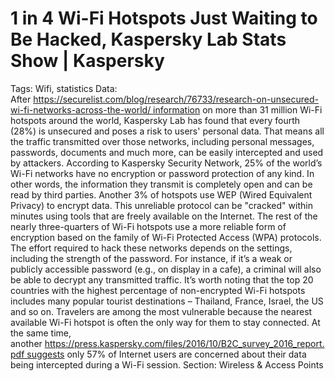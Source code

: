 # 1 in 4 Wi-Fi Hotspots Just Waiting to Be Hacked, Kaspersky Lab Stats Show | Kaspersky

Tags: Wifi, statistics
Data: After https://securelist.com/blog/research/76733/research-on-unsecured-wi-fi-networks-across-the-world/ information on more than 31 million Wi-Fi hotspots around the world, Kaspersky Lab has found that every fourth (28%) is unsecured and poses a risk to users' personal data. That means all the traffic transmitted over those networks, including personal messages, passwords, documents and much more, can be easily intercepted and used by attackers.
According to Kaspersky Security Network, 25% of the world’s Wi-Fi networks have no encryption or password protection of any kind. In other words, the information they transmit is completely open and can be read by third parties. Another 3% of hotspots use WEP (Wired Equivalent Privacy) to encrypt data. This unreliable protocol can be "cracked" within minutes using tools that are freely available on the Internet.
The rest of the nearly three-quarters of Wi-Fi hotspots use a more reliable form of encryption based on the family of Wi-Fi Protected Access (WPA) protocols. The effort required to hack these networks depends on the settings, including the strength of the password. For instance, if it’s a weak or publicly accessible password (e.g., on display in a cafe), a criminal will also be able to decrypt any transmitted traffic.
It’s worth noting that the top 20 countries with the highest percentage of non-encrypted Wi-Fi hotspots includes many popular tourist destinations – Thailand, France, Israel, the US and so on. Travelers are among the most vulnerable because the nearest available Wi-Fi hotspot is often the only way for them to stay connected. At the same time, another https://press.kaspersky.com/files/2016/10/B2C_survey_2016_report.pdf suggests only 57% of Internet users are concerned about their data being intercepted during a Wi-Fi session.
Section: Wireless & Access Points